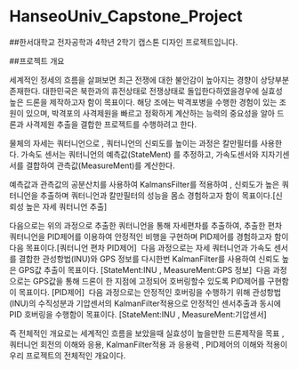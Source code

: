 # HanseoUniv_Capstone_Project
##한서대학교 전자공학과 4학년 2학기 캡스톤 디자인 프로젝트입니다.


##프로젝트 개요

세계적인 정세의 흐름을 살펴보면 최근 전쟁에 대한 불안감이 높아지는 경향이 상당부분 존재한다. 대한민국은 북한과의 휴전상태로 전쟁상태로 돌입한다하였을경우에 실효성 높은 드론을 제작하고자 함이 목표이다.
해당 조에는 박격포병을 수행한 경험이 있는 조원이 있으며, 박격포의 사격제원을 빠르고 정확하게 계산하는 능력의 중요성을 알아 드론과 사격제원 추출을 결합한 프로젝트를 수행하려고 한다.

물체의 자세는 쿼터니언으로 , 쿼터니언의 신뢰도를 높이는 과정은 칼만필터를 사용한다.
가속도 센서는 쿼터니언의 예측값(StateMent) 를 추정하고, 가속도센서와 지자기센서를 결합하여 관측값(MeasureMent)를 계산한다.

 예측값과 관측값의 공분산치를 사용하여 KalmansFilter를 적용하여 , 신뢰도가 높은 쿼터니언을 추출하며 쿼터니언과 칼만필터의 성능을 몸소 경험하고자 함이 목표이다.[신뢰성 높은 자세 쿼터니언 추출]

 다음으로는 위의 과정으로 추출한 쿼터니언을 통해 자세편차를 추출하여, 추출한 편차 쿼터니언을 PID제어를 이용하여 안정적인 비행을 구현하며 PID제어를 경험하고자 함이 다음 목표이다.[쿼터니언 편차 PID제어]
 다음 과정으로는 자세 쿼터니언과 가속도 센서를 결합한 관성항법(INU)와 GPS 정보를 다시한번 KalmanFilter를 사용하여 신뢰도 높은 GPS값 추출이 목표이다. [StateMent:INU , MeasureMent:GPS 정보]
 다음 과정으로는 GPS값을 통해 드론이 한 지점에 고정되어 호버링할수 있도록 PID제어를 구현함이 목표이다. [PID제어]
 다음 과정으로는 안정적인 호버링을 수행하기 위해 관성항법(INU)의 수직성분과 기압센서의 KalmanFilter적용으로 안정적인 센서추출과 동시에 PID 호버링을 수행함이 목표이다. [StateMent:INU , MeasureMent:기압센서]

즉 전체적인 개요로는 세계적인 흐름을 보았을때 실효성이 높을만한 드론제작을 목표 ,쿼터니언 회전의 이해와 응용, KalmanFilter적용 과 응용력 , PID제어의 이해와 적용이 우리 프로젝트의 전체적인 개요이다.
